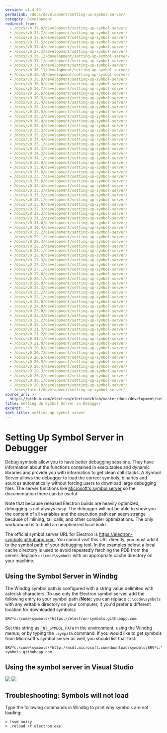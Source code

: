 ```yaml
---
version: v1.4.13
permalink: /docs/development/setting-up-symbol-server/
category: Development
redirect_from:
  - /docs/v0.37.8/development/setting-up-symbol-server/
  - /docs/v0.37.7/development/setting-up-symbol-server/
  - /docs/v0.37.6/development/setting-up-symbol-server/
  - /docs/v0.37.5/development/setting-up-symbol-server/
  - /docs/v0.37.4/development/setting-up-symbol-server/
  - /docs/v0.37.3/development/setting-up-symbol-server/
  - /docs/v0.36.12/development/setting-up-symbol-server/
  - /docs/v0.37.1/development/setting-up-symbol-server/
  - /docs/v0.37.0/development/setting-up-symbol-server/
  - /docs/v0.36.11/development/setting-up-symbol-server/
  - /docs/v0.36.10/development/setting-up-symbol-server/
  - /docs/v0.36.9/development/setting-up-symbol-server/
  - /docs/v0.36.8/development/setting-up-symbol-server/
  - /docs/v0.36.7/development/setting-up-symbol-server/
  - /docs/v0.36.6/development/setting-up-symbol-server/
  - /docs/v0.36.5/development/setting-up-symbol-server/
  - /docs/v0.36.4/development/setting-up-symbol-server/
  - /docs/v0.36.3/development/setting-up-symbol-server/
  - /docs/v0.35.5/development/setting-up-symbol-server/
  - /docs/v0.36.2/development/setting-up-symbol-server/
  - /docs/v0.36.0/development/setting-up-symbol-server/
  - /docs/v0.35.4/development/setting-up-symbol-server/
  - /docs/v0.35.3/development/setting-up-symbol-server/
  - /docs/v0.35.2/development/setting-up-symbol-server/
  - /docs/v0.34.4/development/setting-up-symbol-server/
  - /docs/v0.35.1/development/setting-up-symbol-server/
  - /docs/v0.34.3/development/setting-up-symbol-server/
  - /docs/v0.34.2/development/setting-up-symbol-server/
  - /docs/v0.34.1/development/setting-up-symbol-server/
  - /docs/v0.34.0/development/setting-up-symbol-server/
  - /docs/v0.33.9/development/setting-up-symbol-server/
  - /docs/v0.33.8/development/setting-up-symbol-server/
  - /docs/v0.33.7/development/setting-up-symbol-server/
  - /docs/v0.33.6/development/setting-up-symbol-server/
  - /docs/v0.33.4/development/setting-up-symbol-server/
  - /docs/v0.33.3/development/setting-up-symbol-server/
  - /docs/v0.33.2/development/setting-up-symbol-server/
  - /docs/v0.33.1/development/setting-up-symbol-server/
  - /docs/v0.33.0/development/setting-up-symbol-server/
  - /docs/v0.32.3/development/setting-up-symbol-server/
  - /docs/v0.32.2/development/setting-up-symbol-server/
  - /docs/v0.31.2/development/setting-up-symbol-server/
  - /docs/v0.31.0/development/setting-up-symbol-server/
  - /docs/v0.30.4/development/setting-up-symbol-server/
  - /docs/v0.29.2/development/setting-up-symbol-server/
  - /docs/v0.29.1/development/setting-up-symbol-server/
  - /docs/v0.28.3/development/setting-up-symbol-server/
  - /docs/v0.28.2/development/setting-up-symbol-server/
  - /docs/v0.28.1/development/setting-up-symbol-server/
  - /docs/v0.28.0/development/setting-up-symbol-server/
  - /docs/v0.27.3/development/setting-up-symbol-server/
  - /docs/v0.27.2/development/setting-up-symbol-server/
  - /docs/v0.27.1/development/setting-up-symbol-server/
  - /docs/v0.27.0/development/setting-up-symbol-server/
  - /docs/v0.26.1/development/setting-up-symbol-server/
  - /docs/v0.26.0/development/setting-up-symbol-server/
  - /docs/v0.25.3/development/setting-up-symbol-server/
  - /docs/v0.25.2/development/setting-up-symbol-server/
  - /docs/v0.25.1/development/setting-up-symbol-server/
  - /docs/v0.25.0/development/setting-up-symbol-server/
  - /docs/v0.24.0/development/setting-up-symbol-server/
  - /docs/v0.23.0/development/setting-up-symbol-server/
  - /docs/v0.22.3/development/setting-up-symbol-server/
  - /docs/v0.22.2/development/setting-up-symbol-server/
  - /docs/v0.22.1/development/setting-up-symbol-server/
  - /docs/v0.21.3/development/setting-up-symbol-server/
  - /docs/v0.21.2/development/setting-up-symbol-server/
  - /docs/v0.21.1/development/setting-up-symbol-server/
  - /docs/v0.21.0/development/setting-up-symbol-server/
  - /docs/v0.20.8/development/setting-up-symbol-server/
  - /docs/v0.20.7/development/setting-up-symbol-server/
  - /docs/v0.20.6/development/setting-up-symbol-server/
  - /docs/v0.20.5/development/setting-up-symbol-server/
  - /docs/v0.20.4/development/setting-up-symbol-server/
  - /docs/v0.20.3/development/setting-up-symbol-server/
  - /docs/v0.20.2/development/setting-up-symbol-server/
  - /docs/v0.20.1/development/setting-up-symbol-server/
  - /docs/v0.20.0/development/setting-up-symbol-server/
  - /docs/latest/development/setting-up-symbol-server/
source_url: >-
  https://github.com/electron/electron/blob/master/docs/development/setting-up-symbol-server.md
title: Setting Up Symbol Server in Debugger
excerpt: ''
sort_title: setting-up-symbol-server
---
```

# Setting Up Symbol Server in Debugger

Debug symbols allow you to have better debugging sessions. They have information about the functions contained in executables and dynamic libraries and provide you with information to get clean call stacks. A Symbol Server allows the debugger to load the correct symbols, binaries and sources automatically without forcing users to download large debugging files. The server functions like [Microsoft's symbol server](http://support.microsoft.com/kb/311503) so the documentation there can be useful.

Note that because released Electron builds are heavily optimized, debugging is not always easy. The debugger will not be able to show you the content of all variables and the execution path can seem strange because of inlining, tail calls, and other compiler optimizations. The only workaround is to build an unoptimized local build.

The official symbol server URL for Electron is https://electron-symbols.githubapp.com. You cannot visit this URL directly, you must add it to the symbol path of your debugging tool. In the examples below, a local cache directory is used to avoid repeatedly fetching the PDB from the server. Replace `c:\code\symbols` with an appropriate cache directory on your machine.

## Using the Symbol Server in Windbg

The Windbg symbol path is configured with a string value delimited with asterisk characters. To use only the Electron symbol server, add the following entry to your symbol path (**Note:** you can replace `c:\code\symbols` with any writable directory on your computer, if you'd prefer a different location for downloaded symbols):

```
SRV*c:\code\symbols\*https://electron-symbols.githubapp.com

```

Set this string as `_NT_SYMBOL_PATH` in the environment, using the Windbg menus, or by typing the `.sympath` command. If you would like to get symbols from Microsoft's symbol server as well, you should list that first:

```
SRV*c:\code\symbols\*http://msdl.microsoft.com/download/symbols;SRV*c:\code\symbols\*https://electron-symbols.githubapp.com

```

## Using the symbol server in Visual Studio

<img src='http://mdn.mozillademos.org/files/733/symbol-server-vc8express-menu.jpg'> <img src='http://mdn.mozillademos.org/files/2497/2005_options.gif'>

## Troubleshooting: Symbols will not load

Type the following commands in Windbg to print why symbols are not loading:

```
> !sym noisy
> .reload /f electron.exe

```
